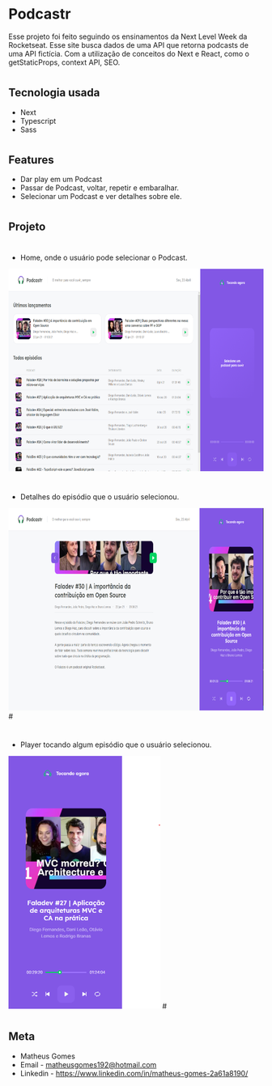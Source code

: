 # Podcastr

Esse projeto foi feito seguindo os ensinamentos da Next Level Week da Rocketseat. Esse site busca dados de uma API que retorna podcasts de uma API fictícia. Com a utilização de conceitos do Next e React, como o getStaticProps, context API, SEO.

#

## Tecnologia usada

- Next
- Typescript
- Sass

#

## Features

- Dar play em um Podcast
- Passar de Podcast, voltar, repetir e embaralhar.
- Selecionar um Podcast e ver detalhes sobre ele.

#

## Projeto

#
- Home, onde o usuário pode selecionar o Podcast.

<img src="public/home_podcastr.png" width="800px" height="400px">

#
- Detalhes do episódio que o usuário selecionou.

<img src="public/episode_podcastr.png" width="800px" height="400px">
#

#
- Player tocando algum episódio que o usuário selecionou.

<img src="public/player_podcastr.png" width="300px" height="500px">
#

#

## Meta

- Matheus Gomes
- Email - matheusgomes192@hotmail.com
- Linkedin - https://www.linkedin.com/in/matheus-gomes-2a61a8190/ 
